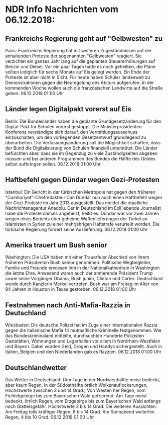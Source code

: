 # NDR Info Nachrichten vom 06.12.2018:


## Frankreichs Regierung geht auf "Gelbwesten" zu
Paris: Frankreichs Regierung hat mit weiteren Zugeständnissen auf die anhaltenden Proteste der sogenannten "Gelbwesten" reagiert. Sie verzichtet ein ganzes Jahr lang auf die geplanten Steuererhöhungen auf Benzin und Diesel. Vor ein paar Tagen hatte es noch geheißen, die Pläne sollten lediglich für sechs Monate auf Eis gelegt werden. Ein Ende der Proteste ist aber nicht in Sicht. Für heute haben Schüler landesweit zu Demonstrationen gegen die Neuregelung des Abiturs aufgerufen. In der kommenden Woche wollen auch die französischen Landwirte auf die Straße gehen. 06.12.2018 01:00 Uhr 

## Länder legen Digitalpakt vorerst auf Eis
Berlin: Die Bundesländer haben die geplante Grundgesetzänderung für den Digital-Pakt für Schulen vorerst gestoppt. Die Ministerpräsidenten-Konferenz verständigte sich darauf, den Vermittlungsausschuss einzuschalten, um den vorliegenden Gesetzentwurf grundlegend zu überarbeiten. Die Verfassungsänderung soll die Möglichkeit schaffen, dass der Bund die Digitalisierung von Schulen finanziell unterstützt. Die Länder befürchten aber, dass sie im Gegenzug zu viele Zuständigkeiten abgeben müssen und bei anderen Programmen des Bundes die Hälfte des Geldes selbst aufbringen sollen. 06.12.2018 01:00 Uhr 

## Haftbefehl gegen Dündar wegen Gezi-Protesten
Istanbul: Ein Gericht in der türkischen Metropole hat gegen den früheren "Cumhuriyet"-Chefredakteur Can Dündar nun auch einen Haftbefehl wegen der Gezi-Proteste im Jahr 2013 ausgestellt. Das meldet die staatliche Nachrichtenagentur Anadolu. Der in Deutschland im Exil lebende Journalist habe die Proteste damals angeheizt, heißt es. Dündar war vor zwei Jahren wegen eines Berichts über geheime Waffenlieferungen der Türkei an Islamisten in Syrien zu einer mehrjährigen Haftstrafe verurteilt worden. Die türkische Regierung fordert seine Auslieferung. 06.12.2018 01:00 Uhr 

## Amerika trauert um Bush senior
Washington: Die USA haben mit einer Trauerfeier Abschied von ihrem früheren Präsidenten Bush senior genommen. Politische Wegbegleiter, Familie und Freunde erwiesen ihm in der Nationalkathedrale in Washington die letzte Ehre. Anwesend waren auch der amtierende Präsident Trump sowie seine Vorgänger Obama, Bush junior, Clinton und Carter. Deutschland wurde durch Kanzlerin Merkel vertreten. Bush war am Freitag im Alter von 94 Jahren in Houston in Texas gestorben. 06.12.2018 01:00 Uhr 

## Festnahmen nach Anti-Mafia-Razzia in Deutschland
Wiesbaden: Die deutsche Polizei hat im Zuge einer internationalen Razzia gegen die italienische Mafia 14 mutmaßliche Kriminelle festgenommen. Wie das Bundeskriminalamt mitteilte, durchsuchten Hunderte Polizisten Gaststätten, Wohnungen und Lagerhallen vor allem in Nordrhein-Westfalen und Bayern. Dabei wurden Geld, Drogen und Handys sichergestellt. Auch in Italien, Belgien und den Niederlanden gab es Razzien. 06.12.2018 01:00 Uhr 

## Deutschlandwetter
Das Wetter in Deutschland:
(Am Tage in der Nordwesthälfte meist bedeckt, aber kaum Regen, in der Südosthälfte örtlich Wolkenauflockerungen, Höchstwerte zwischen 3 und 14 Grad.) Von Westen her Regen, vom Fichtelgebirge bis zum Bayerischen Wald gefrierend. Am Tage meist bedeckt, örtlich Regen, vom Erzgebirge bis zum Bayerischen Wald anfangs noch Glatteisgefahr. Höchstwerte 3 bis 14 Grad. Die weiteren Aussichten: Am Freitag teils kräftiger Regen, 8 bis 14 Grad. Am Sonnabend weiterhin Regen, 4 bis 10 Grad. 06.12.2018 01:00 Uhr 
